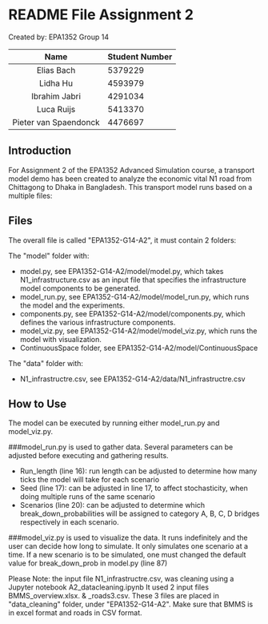 # README File Assignment 2

Created by: EPA1352 Group 14

| Name    | Student Number |
|:-------:|:--------|
| Elias Bach  | 5379229 | 
| Lidha Hu | 4593979 |
| Ibrahim Jabri| 4291034  |
| Luca Ruijs | 5413370 |
| Pieter van Spaendonck |  4476697 |


## Introduction
For Assignment 2 of the EPA1352 Advanced Simulation course, a transport model demo has been created to analyze the 
economic vital N1 road from Chittagong to Dhaka in Bangladesh. This transport model runs
based on a multiple files:

## Files 
The overall file is called "EPA1352-G14-A2", it must contain 2 folders:

The "model" folder with:
* model.py, see EPA1352-G14-A2/model/model.py, which takes N1_infrastructure.csv as an input file that specifies the infrastructure model components to be generated. 
* model_run.py, see EPA1352-G14-A2/model/model_run.py, which runs the model and the experiments.
* components.py, see EPA1352-G14-A2/model/components.py, which defines the various infrastructure components. 
* model_viz.py, see EPA1352-G14-A2/model/model_viz.py, which runs the model with visualization.
* ContinuousSpace folder, see EPA1352-G14-A2/model/ContinuousSpace

The "data" folder with:
* N1_infrastructre.csv, see EPA1352-G14-A2/data/N1_infrastructre.csv

## How to Use
The model can be executed by running either model_run.py and model_viz.py.

###model_run.py 
is used to gather data. Several parameters can be adjusted before executing and gathering results.

* Run_length (line 16): run length can be adjusted to determine how many ticks the model will take for each scenario
* Seed (line 17): can be adjusted in line 17, to affect stochasticity, when doing multiple runs of the same scenario
* Scenarios (line 20): can be adjusted to determine which break_down_probabilities will be assigned to category A, B, C, D 
bridges respectively in each scenario.

###model_viz.py
is used to visualize the data.
It runs indefinitely and the user can decide how long to simulate.
It only simulates one scenario at a time. If a new scenario is to be simulated, one must changed the default value
for break_down_prob in model.py (line 87)

Please Note: the input file N1_infrastructre.csv, was cleaning using a Jupyter notebook A2_datacleaning.ipynb
It used 2 input files BMMS_overview.xlsx. & _roads3.csv. These 3 files are placed in "data_cleaning" folder, under
"EPA1352-G14-A2". Make sure that BMMS is in excel format and roads in CSV format.
